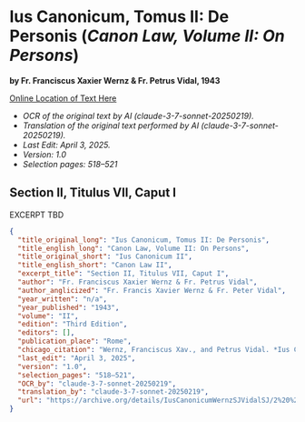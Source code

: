 # Ius Canonicum, Tomus II: De Personis (*Canon Law, Volume II: On Persons*)

**by Fr. Franciscus Xaxier Wernz & Fr. Petrus Vidal, 1943**

[Online Location of Text Here](https://archive.org/details/IusCanonicumWernzSJVidalSJ/2%20%28De%20Personis%29-%20Ius%20Canonicum-%20Wernz%20SJ%2C%20Vidal%20SJ/page/n265/mode/2up)

- *OCR of the original text by AI (claude-3-7-sonnet-20250219).*
- *Translation of the original text performed by AI (claude-3-7-sonnet-20250219).*
- *Last Edit: April 3, 2025.*
- *Version: 1.0*
- *Selection pages: 518–521*

## Section II, Titulus VII, Caput I

EXCERPT TBD

```json
{
  "title_original_long": "Ius Canonicum, Tomus II: De Personis",
  "title_english_long": "Canon Law, Volume II: On Persons",
  "title_original_short": "Ius Canonicum II",
  "title_english_short": "Canon Law II",
  "excerpt_title": "Section II, Titulus VII, Caput I",
  "author": "Fr. Franciscus Xaxier Wernz & Fr. Petrus Vidal",
  "author_anglicized": "Fr. Francis Xavier Wernz & Fr. Peter Vidal",
  "year_written": "n/a",
  "year_published": "1943",
  "volume": "II",
  "edition": "Third Edition",
  "editors": [],
  "publication_place": "Rome",
  "chicago_citation": "Wernz, Franciscus Xav., and Petrus Vidal. *Ius Canonicum*, Vol. II: De Personis. 3rd ed. Rome: Pontificia Universitas Gregoriana, 1943.",
  "last_edit": "April 3, 2025",
  "version": "1.0",
  "selection_pages": "518–521",
  "OCR_by": "claude-3-7-sonnet-20250219",
  "translation_by": "claude-3-7-sonnet-20250219",
  "url": "https://archive.org/details/IusCanonicumWernzSJVidalSJ/2%20%28De%20Personis%29-%20Ius%20Canonicum-%20Wernz%20SJ%2C%20Vidal%20SJ/page/n265/mode/2up"
}
```
